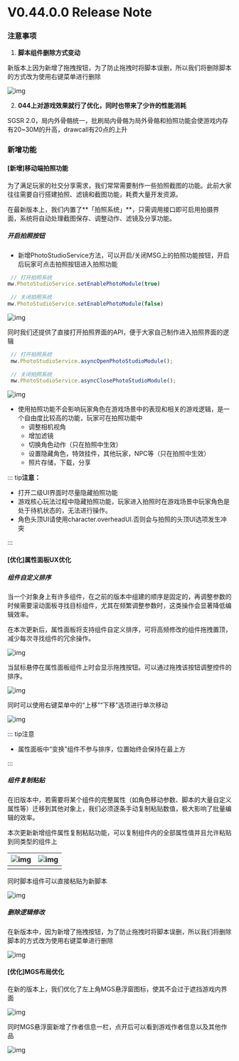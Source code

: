 # V0.44.0.0 Release Note

### 注意事项

1. **脚本组件删除方式变动**

新版本上因为新增了拖拽按钮，为了防止拖拽时将脚本误删，所以我们将删除脚本的方式改为使用右键菜单进行删除

![img](https://arkimg.ark.online/1743488149128-12.webp)

2. **044上对游戏效果就行了优化，同时也带来了少许的性能消耗**

SGSR 2.0，局内外骨骼统一，批刷局内骨骼为局外骨骼和拍照功能会使游戏内存有20~30M的升高，drawcall有20点的上升



### 新增功能

#### [新增]移动端拍照功能

为了满足玩家的社交分享需求，我们常常需要制作一些拍照截图的功能。此前大家往往需要自行搭建拍照、滤镜和截图功能，耗费大量开发资源。

在最新版本上，我们内置了**「拍照系统」**，只需调用接口即可启用拍摄界面，系统将自动处理截图保存、调整动作、滤镜及分享功能。

##### 开启拍照按钮

- 新增PhotoStudioService方法，可以开启/关闭MSG上的拍照功能按钮，开启后玩家可点击拍照按钮进入拍照功能

```TypeScript
 // 打开拍照系统
mw.PhotoStudioService.setEnablePhotoModule(true)
 
 // 关闭拍照系统
mw.PhotoStudioService.setEnablePhotoModule(false)
```

![img](https://arkimg.ark.online/1743488149111-1.webp)

同时我们还提供了直接打开拍照界面的API，便于大家自己制作进入拍照界面的逻辑

```TypeScript
 // 打开拍照系统
 mw.PhotoStudioService.asyncOpenPhotoStudioModule();
 
 // 关闭拍照系统
 mw.PhotoStudioService.asyncClosePhotoStudioModule();
```

![img](https://arkimg.ark.online/1743488149111-2.webp)

- 使用拍照功能不会影响玩家角色在游戏场景中的表现和相关的游戏逻辑，是一个自由度比较高的功能，玩家可在拍照功能中
  - 调整相机视角
  - 增加滤镜
  - 切换角色动作（只在拍照中生效）
  - 设置隐藏角色，特效挂件，其他玩家，NPC等（只在拍照中生效）
  - 照片存储，下载，分享

::: tip**注意：**

- 打开二级UI界面时尽量隐藏拍照功能
- 游戏核心玩法过程中隐藏拍照功能，玩家进入拍照时在游戏场景中玩家角色是处于待机状态的，无法进行操作。
- 角色头顶UI请使用character.overheadUI.否则会与拍照的头顶UI选项发生冲突

:::

#### [优化]属性面板UX优化

##### 组件自定义排序

当一个对象身上有许多组件，在之前的版本中组建的顺序是固定的，再调整参数的时候需要滚动面板寻找目标组件，尤其在频繁调整参数时，这类操作会显著降低编辑效率。

在本次更新后，属性面板将支持组件自定义排序，可将高频修改的组件拖拽置顶，减少每次寻找组件的冗余操作。

![img](https://arkimg.ark.online/1743488149111-3.gif)

当鼠标悬停在属性面板组件上时会显示拖拽按钮。可以通过拖拽该按钮调整控件的排序。

![img](https://arkimg.ark.online/1743488149111-4.webp)

同时可以使用右键菜单中的“上移”“下移”选项进行单次移动

![img](https://arkimg.ark.online/1743488149111-5.webp)

::: tip注意

- 属性面板中“变换”组件不参与排序，位置始终会保持在最上方

:::

##### 组件复制粘贴

在旧版本中，若需要将某个组件的完整属性（如角色移动参数、脚本的大量自定义属性等）迁移到其他对象上，我们必须逐条手动复制粘贴数值，极大影响了批量编辑的效率。

本次更新新增组件属性复制粘贴功能，可以复制组件内的全部属性值并且允许粘贴到同类型的组件上

| ![img](https://arkimg.ark.online/1743488149111-6.webp) | ![img](https://arkimg.ark.online/1743488149112-7.webp) |
| ------------------------------------------------------ | ------------------------------------------------------ |
|                                                        |                                                        |

同时脚本组件可以直接粘贴为新脚本

![img](https://arkimg.ark.online/1743488149112-8.webp)

##### 删除逻辑修改

在新版本中，因为新增了拖拽按钮，为了防止拖拽时将脚本误删，所以我们将删除脚本的方式改为使用右键菜单进行删除

![img](https://arkimg.ark.online/1743488149112-9.webp)

#### [优化]MGS布局优化

在新的版本上，我们优化了左上角MGS悬浮窗图标，使其不会过于遮挡游戏内界面

![img](https://meta.feishu.cn/space/api/box/stream/download/asynccode/?code=NzVlODg0NmZkOWEyODk1ZDUzMTMzMzE5ZmFkOTA0YWFfeHdUcE4wa1NjUmtST0RHM0RYTEhrQ29YZXZmMnJ1dFNfVG9rZW46REt2SWJpaVd4b1J3QUh4cUgwZmN1Tkg3bkJlXzE3NDM0ODgxNDg6MTc0MzQ5MTc0OF9WNA)

同时MGS悬浮窗新增了作者信息一栏，点开后可以看到游戏作者信息以及其他作品

![img](https://meta.feishu.cn/space/api/box/stream/download/asynccode/?code=Yzg0YzM2ODYzZjM5N2I3YjJjNTYwZjZmYzRjNTNiYWNfb2FNYkJyM3pvV1VxTG42cXJ1MGhTQnM4QjZNS1FZdk5fVG9rZW46VGUxSmJ5SThQb2pXZWd4eXE0UWM1NGdlbmZoXzE3NDM0ODgxNDg6MTc0MzQ5MTc0OF9WNA)
